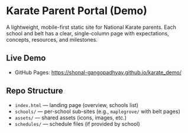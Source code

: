 # Karate Parent Portal (Demo)

A lightweight, mobile-first static site for National Karate parents. Each school and belt has a clear, single-column page with expectations, concepts, resources, and milestones.

## Live Demo
- GitHub Pages: https://shonal-gangopadhyay.github.io/karate_demo/

## Repo Structure
- `index.html` — landing page (overview, schools list)
- `schools/` — per-school sub-sites (e.g., `maplegrove/` with belt pages)
- `assets/` — shared assets (icons, images, etc.)
- `schedules/` — schedule files (if provided by school)
